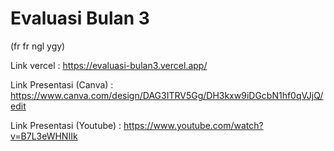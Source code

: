# Evaluasi Bulan 3
(fr fr ngl ygy)

Link vercel : https://evaluasi-bulan3.vercel.app/

Link Presentasi (Canva) :  https://www.canva.com/design/DAG3ITRV5Gg/DH3kxw9iDGcbN1hf0qVJjQ/edit

Link Presentasi (Youtube) : https://www.youtube.com/watch?v=B7L3eWHNIIk
